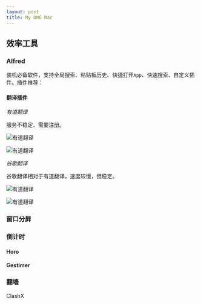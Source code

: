 ```yaml
---
layout: post
title: My OMG Mac
---
```


## 效率工具

### Alfred
装机必备软件，支持全局搜索、粘贴板历史、快捷打开`App`、快速搜索、自定义插件。插件推荐：

#### 翻译插件

*有道翻译*

服务不稳定、需要注册。

![有道翻译]({{site.url}}/assets/youdao-1.png)

![有道翻译]({{site.url}}/assets/youdao.png)

*谷歌翻译*

谷歌翻译相对于有道翻译，速度较慢，但稳定。

![有道翻译]({{site.url}}/assets/tr-1.png)

![有道翻译]({{site.url}}/assets/tr.png)

### 窗口分屏

### 倒计时
#### Horo
#### Gestimer

### 翻墙

ClashX